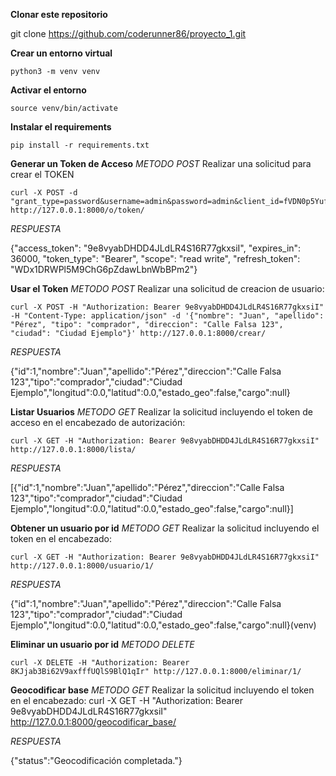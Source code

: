 **Clonar este repositorio**

   git clone https://github.com/coderunner86/proyecto_1.git

**Crear un entorno virtual**

    python3 -m venv venv

**Activar el entorno**

    source venv/bin/activate

**Instalar el requirements**

    pip install -r requirements.txt

**Generar un Token de Acceso**
*METODO POST*
Realizar una solicitud para crear el TOKEN

    curl -X POST -d "grant_type=password&username=admin&password=admin&client_id=fVDN0p5YufIhzroLf0RKlNpp8HVsDVUiLoQCJbkw&client_secret=d8C0STSoLdXhK6A90ru3Bb7clVjIQnoiWzmFmQS9FRbiMoSkz2oosMYT3qSHaYGaurZ4NA0TQdzCx2zEg6mlTm4lVOav3rzEKZonDFXWuQlQqSma3JmlYqC2TrkxexPY" http://127.0.0.1:8000/o/token/

_RESPUESTA_

   {"access_token": "9e8vyabDHDD4JLdLR4S16R77gkxsiI", "expires_in": 36000, "token_type": "Bearer", "scope": "read write", "refresh_token": "WDx1DRWPl5M9ChG6pZdawLbnWbBPm2"}

**Usar el Token**
*METODO POST*
Realizar una solicitud de creacion de usuario:

    curl -X POST -H "Authorization: Bearer 9e8vyabDHDD4JLdLR4S16R77gkxsiI" -H "Content-Type: application/json" -d '{"nombre": "Juan", "apellido": "Pérez", "tipo": "comprador", "direccion": "Calle Falsa 123", "ciudad": "Ciudad Ejemplo"}' http://127.0.0.1:8000/crear/

_RESPUESTA_

   {"id":1,"nombre":"Juan","apellido":"Pérez","direccion":"Calle Falsa 123","tipo":"comprador","ciudad":"Ciudad Ejemplo","longitud":0.0,"latitud":0.0,"estado_geo":false,"cargo":null}

**Listar Usuarios**
*METODO GET*
Realizar la solicitud incluyendo el token de acceso en el encabezado de autorización:

    curl -X GET -H "Authorization: Bearer 9e8vyabDHDD4JLdLR4S16R77gkxsiI" http://127.0.0.1:8000/lista/

_RESPUESTA_

   [{"id":1,"nombre":"Juan","apellido":"Pérez","direccion":"Calle Falsa 123","tipo":"comprador","ciudad":"Ciudad Ejemplo","longitud":0.0,"latitud":0.0,"estado_geo":false,"cargo":null}]

**Obtener un usuario por id**
*METODO GET*
Realizar la solicitud incluyendo el token en el encabezado:

    curl -X GET -H "Authorization: Bearer 9e8vyabDHDD4JLdLR4S16R77gkxsiI" http://127.0.0.1:8000/usuario/1/

_RESPUESTA_

   {"id":1,"nombre":"Juan","apellido":"Pérez","direccion":"Calle Falsa 123","tipo":"comprador","ciudad":"Ciudad Ejemplo","longitud":0.0,"latitud":0.0,"estado_geo":false,"cargo":null}(venv) 

**Eliminar un usuario por id**
*METODO DELETE*

    curl -X DELETE -H "Authorization: Bearer 8KJjab3Bi62V9axfffUQlS9BlQ1qIr" http://127.0.0.1:8000/eliminar/1/

**Geocodificar base**
*METODO GET*
Realizar la solicitud incluyendo el token en el encabezado:
    curl -X GET -H "Authorization: Bearer 9e8vyabDHDD4JLdLR4S16R77gkxsiI" http://127.0.0.1:8000/geocodificar_base/   

_RESPUESTA_

   {"status":"Geocodificación completada."}
